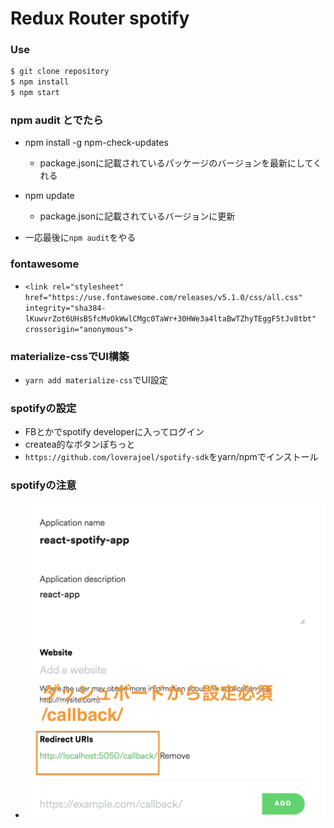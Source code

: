 # Redux Router spotify

### Use
```sh
$ git clone repository
$ npm install
$ npm start
```

### npm audit とでたら
- npm install -g npm-check-updates
  - package.jsonに記載されているパッケージのバージョンを最新にしてくれる

- npm update
  - package.jsonに記載されているバージョンに更新

- 一応最後に`npm audit`をやる

### fontawesome
- `<link rel="stylesheet" href="https://use.fontawesome.com/releases/v5.1.0/css/all.css" integrity="sha384-lKuwvrZot6UHsBSfcMvOkWwlCMgc0TaWr+30HWe3a4ltaBwTZhyTEggF5tJv8tbt" crossorigin="anonymous">`

### materialize-cssでUI構築
- `yarn add materialize-css`でUI設定

### spotifyの設定
- FBとかでspotify developerに入ってログイン
- createa的なボタンぽちっと
- `https://github.com/loverajoel/spotify-sdk`をyarn/npmでインストール

### spotifyの注意
- ![注意](https://github.com/mistunori-morita/redux-spotify-App/blob/master/img/1.png)
